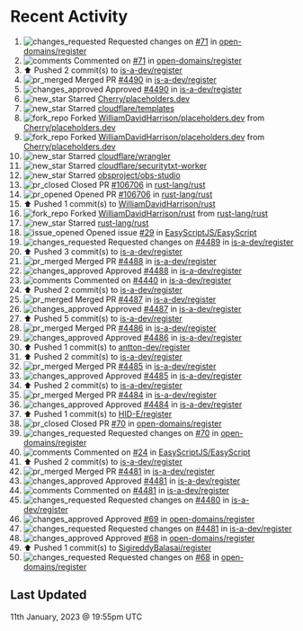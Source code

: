 # Recent Activity

<!--RECENT_ACTIVITY:start-->
1. ![changes_requested](https://cdn.jsdelivr.net/gh/Readme-Workflows/Readme-Icons@main/icons/octicons/RequestedChanges.svg) Requested changes on [#71](https://github.com/open-domains/register/pull/71#pullrequestreview-1243732354) in [open-domains/register](https://github.com/open-domains/register)<br>
2. ![comments](https://cdn.jsdelivr.net/gh/Readme-Workflows/Readme-Icons@main/icons/octicons/Comment.svg) Commented on [#71](https://github.com/open-domains/register/pull/71#issuecomment-1378601493) in [open-domains/register](https://github.com/open-domains/register)<br>
3. ⬆️ Pushed 2 commit(s) to [is-a-dev/register](https://github.com/is-a-dev/register)<br>
4. ![pr_merged](https://cdn.jsdelivr.net/gh/Readme-Workflows/Readme-Icons@main/icons/octicons/PullRequestMerged.svg) Merged PR [#4490](https://github.com/is-a-dev/register/pull/4490) in [is-a-dev/register](https://github.com/is-a-dev/register)<br>
5. ![changes_approved](https://cdn.jsdelivr.net/gh/Readme-Workflows/Readme-Icons@main/icons/octicons/ApprovedChanges.svg) Approved [#4490](https://github.com/is-a-dev/register/pull/4490#pullrequestreview-1243370931) in [is-a-dev/register](https://github.com/is-a-dev/register)<br>
6. ![new_star](https://cdn.jsdelivr.net/gh/Readme-Workflows/Readme-Icons@main/icons/octicons/StarredRepositoryYellow.svg) Starred [Cherry/placeholders.dev](https://github.com/Cherry/placeholders.dev)<br>
7. ![new_star](https://cdn.jsdelivr.net/gh/Readme-Workflows/Readme-Icons@main/icons/octicons/StarredRepositoryYellow.svg) Starred [cloudflare/templates](https://github.com/cloudflare/templates)<br>
8. ![fork_repo](https://cdn.jsdelivr.net/gh/Readme-Workflows/Readme-Icons@main/icons/octicons/ForkedRepository.svg) Forked [WilliamDavidHarrison/placeholders.dev](https://github.com/WilliamDavidHarrison/placeholders.dev) from [Cherry/placeholders.dev](https://github.com/Cherry/placeholders.dev)<br>
9. ![fork_repo](https://cdn.jsdelivr.net/gh/Readme-Workflows/Readme-Icons@main/icons/octicons/ForkedRepository.svg) Forked [WilliamDavidHarrison/placeholders.dev](https://github.com/WilliamDavidHarrison/placeholders.dev) from [Cherry/placeholders.dev](https://github.com/Cherry/placeholders.dev)<br>
10. ![new_star](https://cdn.jsdelivr.net/gh/Readme-Workflows/Readme-Icons@main/icons/octicons/StarredRepositoryYellow.svg) Starred [cloudflare/wrangler](https://github.com/cloudflare/wrangler)<br>
11. ![new_star](https://cdn.jsdelivr.net/gh/Readme-Workflows/Readme-Icons@main/icons/octicons/StarredRepositoryYellow.svg) Starred [cloudflare/securitytxt-worker](https://github.com/cloudflare/securitytxt-worker)<br>
12. ![new_star](https://cdn.jsdelivr.net/gh/Readme-Workflows/Readme-Icons@main/icons/octicons/StarredRepositoryYellow.svg) Starred [obsproject/obs-studio](https://github.com/obsproject/obs-studio)<br>
13. ![pr_closed](https://cdn.jsdelivr.net/gh/Readme-Workflows/Readme-Icons@main/icons/octicons/PullRequestClosed.svg) Closed PR [#106706](https://github.com/rust-lang/rust/pull/106706) in [rust-lang/rust](https://github.com/rust-lang/rust)<br>
14. ![pr_opened](https://cdn.jsdelivr.net/gh/Readme-Workflows/Readme-Icons@main/icons/octicons/PullRequestOpened.svg) Opened PR [#106706](https://github.com/rust-lang/rust/pull/106706) in [rust-lang/rust](https://github.com/rust-lang/rust)<br>
15. ⬆️ Pushed 1 commit(s) to [WilliamDavidHarrison/rust](https://github.com/WilliamDavidHarrison/rust)<br>
16. ![fork_repo](https://cdn.jsdelivr.net/gh/Readme-Workflows/Readme-Icons@main/icons/octicons/ForkedRepository.svg) Forked [WilliamDavidHarrison/rust](https://github.com/WilliamDavidHarrison/rust) from [rust-lang/rust](https://github.com/rust-lang/rust)<br>
17. ![new_star](https://cdn.jsdelivr.net/gh/Readme-Workflows/Readme-Icons@main/icons/octicons/StarredRepositoryYellow.svg) Starred [rust-lang/rust](https://github.com/rust-lang/rust)<br>
18. ![issue_opened](https://cdn.jsdelivr.net/gh/Readme-Workflows/Readme-Icons@main/icons/octicons/IssueOpened.svg) Opened issue [#29](https://github.com/EasyScriptJS/EasyScript/issues/29) in [EasyScriptJS/EasyScript](https://github.com/EasyScriptJS/EasyScript)<br>
19. ![changes_requested](https://cdn.jsdelivr.net/gh/Readme-Workflows/Readme-Icons@main/icons/octicons/RequestedChanges.svg) Requested changes on [#4489](https://github.com/is-a-dev/register/pull/4489#pullrequestreview-1243261424) in [is-a-dev/register](https://github.com/is-a-dev/register)<br>
20. ⬆️ Pushed 3 commit(s) to [is-a-dev/register](https://github.com/is-a-dev/register)<br>
21. ![pr_merged](https://cdn.jsdelivr.net/gh/Readme-Workflows/Readme-Icons@main/icons/octicons/PullRequestMerged.svg) Merged PR [#4488](https://github.com/is-a-dev/register/pull/4488) in [is-a-dev/register](https://github.com/is-a-dev/register)<br>
22. ![changes_approved](https://cdn.jsdelivr.net/gh/Readme-Workflows/Readme-Icons@main/icons/octicons/ApprovedChanges.svg) Approved [#4488](https://github.com/is-a-dev/register/pull/4488#pullrequestreview-1243260502) in [is-a-dev/register](https://github.com/is-a-dev/register)<br>
23. ![comments](https://cdn.jsdelivr.net/gh/Readme-Workflows/Readme-Icons@main/icons/octicons/Comment.svg) Commented on [#4440](https://github.com/is-a-dev/register/pull/4440#issuecomment-1378191493) in [is-a-dev/register](https://github.com/is-a-dev/register)<br>
24. ⬆️ Pushed 2 commit(s) to [is-a-dev/register](https://github.com/is-a-dev/register)<br>
25. ![pr_merged](https://cdn.jsdelivr.net/gh/Readme-Workflows/Readme-Icons@main/icons/octicons/PullRequestMerged.svg) Merged PR [#4487](https://github.com/is-a-dev/register/pull/4487) in [is-a-dev/register](https://github.com/is-a-dev/register)<br>
26. ![changes_approved](https://cdn.jsdelivr.net/gh/Readme-Workflows/Readme-Icons@main/icons/octicons/ApprovedChanges.svg) Approved [#4487](https://github.com/is-a-dev/register/pull/4487#pullrequestreview-1243158256) in [is-a-dev/register](https://github.com/is-a-dev/register)<br>
27. ⬆️ Pushed 5 commit(s) to [is-a-dev/register](https://github.com/is-a-dev/register)<br>
28. ![pr_merged](https://cdn.jsdelivr.net/gh/Readme-Workflows/Readme-Icons@main/icons/octicons/PullRequestMerged.svg) Merged PR [#4486](https://github.com/is-a-dev/register/pull/4486) in [is-a-dev/register](https://github.com/is-a-dev/register)<br>
29. ![changes_approved](https://cdn.jsdelivr.net/gh/Readme-Workflows/Readme-Icons@main/icons/octicons/ApprovedChanges.svg) Approved [#4486](https://github.com/is-a-dev/register/pull/4486#pullrequestreview-1243157421) in [is-a-dev/register](https://github.com/is-a-dev/register)<br>
30. ⬆️ Pushed 1 commit(s) to [antton-dev/register](https://github.com/antton-dev/register)<br>
31. ⬆️ Pushed 2 commit(s) to [is-a-dev/register](https://github.com/is-a-dev/register)<br>
32. ![pr_merged](https://cdn.jsdelivr.net/gh/Readme-Workflows/Readme-Icons@main/icons/octicons/PullRequestMerged.svg) Merged PR [#4485](https://github.com/is-a-dev/register/pull/4485) in [is-a-dev/register](https://github.com/is-a-dev/register)<br>
33. ![changes_approved](https://cdn.jsdelivr.net/gh/Readme-Workflows/Readme-Icons@main/icons/octicons/ApprovedChanges.svg) Approved [#4485](https://github.com/is-a-dev/register/pull/4485#pullrequestreview-1243156425) in [is-a-dev/register](https://github.com/is-a-dev/register)<br>
34. ⬆️ Pushed 2 commit(s) to [is-a-dev/register](https://github.com/is-a-dev/register)<br>
35. ![pr_merged](https://cdn.jsdelivr.net/gh/Readme-Workflows/Readme-Icons@main/icons/octicons/PullRequestMerged.svg) Merged PR [#4484](https://github.com/is-a-dev/register/pull/4484) in [is-a-dev/register](https://github.com/is-a-dev/register)<br>
36. ![changes_approved](https://cdn.jsdelivr.net/gh/Readme-Workflows/Readme-Icons@main/icons/octicons/ApprovedChanges.svg) Approved [#4484](https://github.com/is-a-dev/register/pull/4484#pullrequestreview-1243155008) in [is-a-dev/register](https://github.com/is-a-dev/register)<br>
37. ⬆️ Pushed 1 commit(s) to [HID-E/register](https://github.com/HID-E/register)<br>
38. ![pr_closed](https://cdn.jsdelivr.net/gh/Readme-Workflows/Readme-Icons@main/icons/octicons/PullRequestClosed.svg) Closed PR [#70](https://github.com/open-domains/register/pull/70) in [open-domains/register](https://github.com/open-domains/register)<br>
39. ![changes_requested](https://cdn.jsdelivr.net/gh/Readme-Workflows/Readme-Icons@main/icons/octicons/RequestedChanges.svg) Requested changes on [#70](https://github.com/open-domains/register/pull/70#pullrequestreview-1243153628) in [open-domains/register](https://github.com/open-domains/register)<br>
40. ![comments](https://cdn.jsdelivr.net/gh/Readme-Workflows/Readme-Icons@main/icons/octicons/Comment.svg) Commented on [#24](https://github.com/EasyScriptJS/EasyScript/pull/24#issuecomment-1378083399) in [EasyScriptJS/EasyScript](https://github.com/EasyScriptJS/EasyScript)<br>
41. ⬆️ Pushed 2 commit(s) to [is-a-dev/register](https://github.com/is-a-dev/register)<br>
42. ![pr_merged](https://cdn.jsdelivr.net/gh/Readme-Workflows/Readme-Icons@main/icons/octicons/PullRequestMerged.svg) Merged PR [#4481](https://github.com/is-a-dev/register/pull/4481) in [is-a-dev/register](https://github.com/is-a-dev/register)<br>
43. ![changes_approved](https://cdn.jsdelivr.net/gh/Readme-Workflows/Readme-Icons@main/icons/octicons/ApprovedChanges.svg) Approved [#4481](https://github.com/is-a-dev/register/pull/4481#pullrequestreview-1242108076) in [is-a-dev/register](https://github.com/is-a-dev/register)<br>
44. ![comments](https://cdn.jsdelivr.net/gh/Readme-Workflows/Readme-Icons@main/icons/octicons/Comment.svg) Commented on [#4481](https://github.com/is-a-dev/register/pull/4481#issuecomment-1377186620) in [is-a-dev/register](https://github.com/is-a-dev/register)<br>
45. ![changes_requested](https://cdn.jsdelivr.net/gh/Readme-Workflows/Readme-Icons@main/icons/octicons/RequestedChanges.svg) Requested changes on [#4480](https://github.com/is-a-dev/register/pull/4480#pullrequestreview-1242004016) in [is-a-dev/register](https://github.com/is-a-dev/register)<br>
46. ![changes_approved](https://cdn.jsdelivr.net/gh/Readme-Workflows/Readme-Icons@main/icons/octicons/ApprovedChanges.svg) Approved [#69](https://github.com/open-domains/register/pull/69#pullrequestreview-1242000596) in [open-domains/register](https://github.com/open-domains/register)<br>
47. ![changes_requested](https://cdn.jsdelivr.net/gh/Readme-Workflows/Readme-Icons@main/icons/octicons/RequestedChanges.svg) Requested changes on [#4481](https://github.com/is-a-dev/register/pull/4481#pullrequestreview-1241990986) in [is-a-dev/register](https://github.com/is-a-dev/register)<br>
48. ![changes_approved](https://cdn.jsdelivr.net/gh/Readme-Workflows/Readme-Icons@main/icons/octicons/ApprovedChanges.svg) Approved [#68](https://github.com/open-domains/register/pull/68#pullrequestreview-1241781980) in [open-domains/register](https://github.com/open-domains/register)<br>
49. ⬆️ Pushed 1 commit(s) to [SigireddyBalasai/register](https://github.com/SigireddyBalasai/register)<br>
50. ![changes_requested](https://cdn.jsdelivr.net/gh/Readme-Workflows/Readme-Icons@main/icons/octicons/RequestedChanges.svg) Requested changes on [#68](https://github.com/open-domains/register/pull/68#pullrequestreview-1241634132) in [open-domains/register](https://github.com/open-domains/register)<br>
<!--RECENT_ACTIVITY:end-->

## Last Updated
<!--RECENT_ACTIVITY:last_update-->
11th January, 2023 @ 19:55pm UTC
<!--RECENT_ACTIVITY:last_update_end-->
